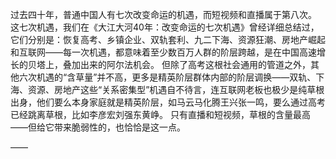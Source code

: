 过去四十年，普通中国人有七次改变命运的机遇，而短视频和直播属于第八次。
这七次机遇，我们在《大江大河40年：改变命运的七次机遇》曾经详细总结过，它们分别是：恢复高考、乡镇企业、双轨套利、九二下海、资源狂潮、房地产崛起和互联网——每一次机遇，都意味着至少数百万人群的阶层跨越，是在中国高速增长的贝塔上，叠加出来的阿尔法机会。
但除了高考这根社会通用的管道之外，其他六次机遇的“含草量”并不高，更多是精英阶层群体内部的阶层调换——双轨、下海、资源、房地产这些“关系密集型”机遇自不待言，连互联网老板也极少是纯草根出身，他们要么本身家庭就是精英阶层，如马云马化腾王兴张一鸣，要么通过高考已经跳离草根，比如李彦宏刘强东黄峥。
只有直播和短视频，草根的含量最高——但给它带来脆弱性的，也恰恰是这一点。

——

